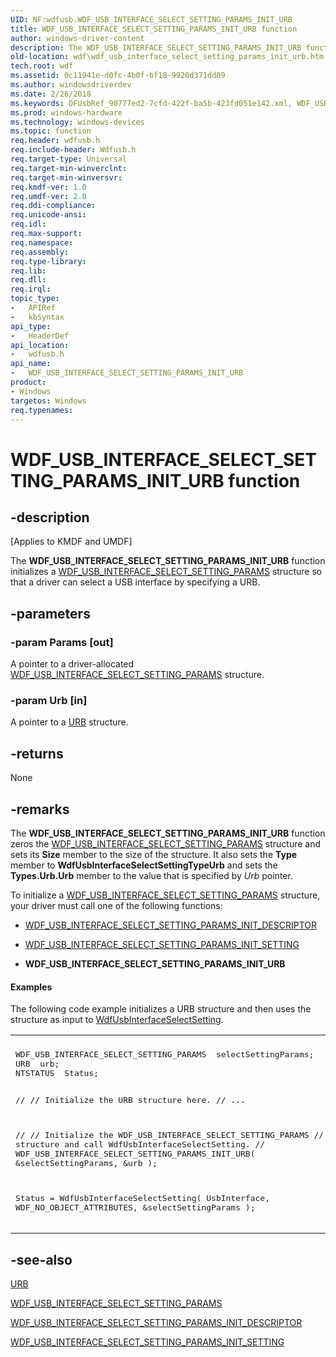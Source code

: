 ```yaml
---
UID: NF:wdfusb.WDF_USB_INTERFACE_SELECT_SETTING_PARAMS_INIT_URB
title: WDF_USB_INTERFACE_SELECT_SETTING_PARAMS_INIT_URB function
author: windows-driver-content
description: The WDF_USB_INTERFACE_SELECT_SETTING_PARAMS_INIT_URB function initializes a WDF_USB_INTERFACE_SELECT_SETTING_PARAMS structure so that a driver can select a USB interface by specifying a URB.
old-location: wdf\wdf_usb_interface_select_setting_params_init_urb.htm
tech.root: wdf
ms.assetid: 0c11941e-d0fc-4b0f-bf18-9920d371dd09
ms.author: windowsdriverdev
ms.date: 2/26/2018
ms.keywords: DFUsbRef_90777ed2-7cfd-422f-ba5b-423fd051e142.xml, WDF_USB_INTERFACE_SELECT_SETTING_PARAMS_INIT_URB, WDF_USB_INTERFACE_SELECT_SETTING_PARAMS_INIT_URB function, kmdf.wdf_usb_interface_select_setting_params_init_urb, wdf.wdf_usb_interface_select_setting_params_init_urb, wdfusb/WDF_USB_INTERFACE_SELECT_SETTING_PARAMS_INIT_URB
ms.prod: windows-hardware
ms.technology: windows-devices
ms.topic: function
req.header: wdfusb.h
req.include-header: Wdfusb.h
req.target-type: Universal
req.target-min-winverclnt: 
req.target-min-winversvr: 
req.kmdf-ver: 1.0
req.umdf-ver: 2.0
req.ddi-compliance: 
req.unicode-ansi: 
req.idl: 
req.max-support: 
req.namespace: 
req.assembly: 
req.type-library: 
req.lib: 
req.dll: 
req.irql: 
topic_type:
-	APIRef
-	kbSyntax
api_type:
-	HeaderDef
api_location:
-	wdfusb.h
api_name:
-	WDF_USB_INTERFACE_SELECT_SETTING_PARAMS_INIT_URB
product:
- Windows
targetos: Windows
req.typenames: 
---
```


# WDF_USB_INTERFACE_SELECT_SETTING_PARAMS_INIT_URB function


## -description


<p class="CCE_Message">[Applies to KMDF and UMDF]

The <b>WDF_USB_INTERFACE_SELECT_SETTING_PARAMS_INIT_URB</b> function initializes a <a href="https://msdn.microsoft.com/library/windows/hardware/ff553003">WDF_USB_INTERFACE_SELECT_SETTING_PARAMS</a> structure so that a driver can select a USB interface by specifying a URB.


## -parameters




### -param Params [out]

A pointer to a driver-allocated <a href="https://msdn.microsoft.com/library/windows/hardware/ff553003">WDF_USB_INTERFACE_SELECT_SETTING_PARAMS</a> structure.


### -param Urb [in]

A pointer to a <a href="https://msdn.microsoft.com/library/windows/hardware/ff538923">URB</a> structure.


## -returns



None




## -remarks



The <b>WDF_USB_INTERFACE_SELECT_SETTING_PARAMS_INIT_URB</b> function zeros the <a href="https://msdn.microsoft.com/library/windows/hardware/ff553003">WDF_USB_INTERFACE_SELECT_SETTING_PARAMS</a> structure and sets its <b>Size</b> member to the size of the structure. It also sets the <b>Type</b> member to <b>WdfUsbInterfaceSelectSettingTypeUrb</b> and sets the <b>Types.Urb.Urb</b> member to the value that is specified by <i>Urb</i> pointer.

To initialize a <a href="https://msdn.microsoft.com/library/windows/hardware/ff553003">WDF_USB_INTERFACE_SELECT_SETTING_PARAMS</a> structure, your driver must call one of the following functions:

<ul>
<li>

<a href="https://msdn.microsoft.com/library/windows/hardware/ff553008">WDF_USB_INTERFACE_SELECT_SETTING_PARAMS_INIT_DESCRIPTOR</a>


</li>
<li>

<a href="https://msdn.microsoft.com/library/windows/hardware/ff553011">WDF_USB_INTERFACE_SELECT_SETTING_PARAMS_INIT_SETTING</a>


</li>
<li>
<b>WDF_USB_INTERFACE_SELECT_SETTING_PARAMS_INIT_URB</b>

</li>
</ul>

#### Examples

The following code example initializes a URB structure and then uses the structure as input to <a href="https://msdn.microsoft.com/library/windows/hardware/ff550073">WdfUsbInterfaceSelectSetting</a>.

<div class="code"><span codelanguage=""><table>
<tr>
<th></th>
</tr>
<tr>
<td>
<pre>WDF_USB_INTERFACE_SELECT_SETTING_PARAMS  selectSettingParams;
URB  urb;
NTSTATUS  Status;

//
// Initialize the URB structure here.
//
...

//
// Initialize the WDF_USB_INTERFACE_SELECT_SETTING_PARAMS 
// structure and call WdfUsbInterfaceSelectSetting.
//
WDF_USB_INTERFACE_SELECT_SETTING_PARAMS_INIT_URB(
                                      &amp;selectSettingParams,
                                      &amp;urb
                                      );

Status = WdfUsbInterfaceSelectSetting(
                                      UsbInterface,
                                      WDF_NO_OBJECT_ATTRIBUTES,
                                      &amp;selectSettingParams
                                      );</pre>
</td>
</tr>
</table></span></div>



## -see-also




<a href="https://msdn.microsoft.com/library/windows/hardware/ff538923">URB</a>



<a href="https://msdn.microsoft.com/library/windows/hardware/ff553003">WDF_USB_INTERFACE_SELECT_SETTING_PARAMS</a>



<a href="https://msdn.microsoft.com/library/windows/hardware/ff553008">WDF_USB_INTERFACE_SELECT_SETTING_PARAMS_INIT_DESCRIPTOR</a>



<a href="https://msdn.microsoft.com/library/windows/hardware/ff553011">WDF_USB_INTERFACE_SELECT_SETTING_PARAMS_INIT_SETTING</a>
 

 

